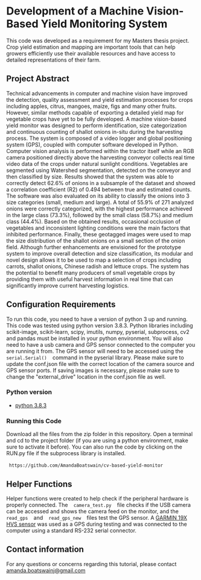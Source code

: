 # Development of a Machine Vision-Based Yield Monitoring System 

This code was developed as a requirement for my Masters thesis project. Crop yield estimation and mapping are important tools that can help growers efficiently use their available resources and have access to detailed representations of their farm. 

## Project Abstract
Technical advancements in computer and machine vision have improved the detection, quality assessment and yield estimation processes for crops including apples, citrus, mangoes, maize, figs and many other fruits. However, similar methods capable of exporting a detailed yield map for vegetable crops have yet to be fully developed. A machine vision-based yield monitor was designed to perform identification, size categorization and continuous counting of shallot onions in-situ during the harvesting process. The system is composed of a video logger and global positioning system (GPS), coupled with computer software developed in Python. Computer vision analysis is performed within the tractor itself while an RGB camera positioned directly above the harvesting conveyor collects real time video data of the crops under natural sunlight conditions. Vegetables are segmented using Watershed segmentation, detected on the conveyor and then classified by size. Results showed that the system was able to correctly detect 62.6% of onions in a subsample of the dataset and showed a correlation coefficient (R2) of 0.494 between true and estimated counts. The software was also evaluated on its ability to classify the onions into 3 size categories (small, medium and large). A total of 55.9% of 271 analyzed onions were correctly categorized, with the highest performance achieved in the large class (73.3%), followed by the small class (58.7%) and medium class (44.4%). Based on the obtained results, occasional occlusion of vegetables and inconsistent lighting conditions were the main factors that inhibited performance.  Finally, these geotagged images were used to map the size distribution of the shallot onions on a small section of the onion field. Although further enhancements are envisioned for the prototype system to improve overall detection and size classification, its modular and novel design allows it to be used to map a selection of crops including carrots, shallot onions, Chinese radish and lettuce crops. The system has the potential to benefit many producers of small vegetable crops by providing them with useful harvest information in real time that can significantly improve current harvesting logistics. 

## Configuration Requirements
To run this code, you need to have a version of python 3 up and running. This code was tested using python version 3.8.3. Python libraries including scikit-image, scikit-learn, scipy, imutils, numpy, pyserial, subprocess, cv2 and pandas must be installed in your python environment. You will also need to have a usb camera and GPS sensor connected to the computer you are running it from. The GPS sensor will need to be accessed using the ` ` `serial.Serial()` ` ` command in the pyserial library. Please make sure to update the conf.json file with the correct location of the camera source and GPS sensor ports. If saving images is necessary, please make sure to change the "external_drive"
location in the conf.json file as well.

### Python version
* [python 3.8.3](https://www.python.org/downloads/release/python-383/)

### Running this Code
Download all the files from the zip folder in this repository. Open a terminal and cd to the project folder (if you are using a python environment, make sure to activate it before). You can also run the code by clicking on the RUN.py file if the subprocess library is installed. 

` ` `https://github.com/AmandaBoatswain/cv-based-yield-monitor` ` ` 

## Helper Functions
Helper functions were created to help check if the peripheral hardware is properly connected. The ` ` `camera_test.py` ` `  file checks if the USB camera can be accessed and shows the camera feed on the monitor, and the ` ` `read_gps` ` `  and ` ` `read_gps_new` ` ` files test the GPS sensor. A [GARMIN 19X HVS sensor](https://buy.garmin.com/en-CA/CA/p/100686) was used as a GPS during testing and was connected to the computer using a standard RS-232 serial connector.  

## Contact information
For any questions or concerns regarding this tutorial, please contact amanda.boatswainj@gmail.com



